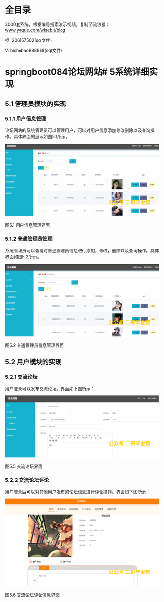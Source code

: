 # 全目录

3000套系统，根据编号搜索演示视频，复制至流浪器：www.yuque.com/wisebit/blog


<p>抠: 206157502(sql文件)</p>
<p>V: bishebao888888(sql文件)</p>


# springboot084论坛网站# 5系统详细实现
## 5.1 管理员模块的实现
### 5.1.1 用户信息管理
论坛网站的系统管理员可以管理用户，可以对用户信息添加修改删除以及查询操作。具体界面的展示如图5.1所示。

![](/md/blog.010.png)

图5.1 用户信息管理界面
### 5.1.2 普通管理员管理
系统管理员可以查看对普通管理员信息进行添加，修改，删除以及查询操作。具体界面如图5.2所示。

![](/md/blog.011.png)

图5.2 普通管理员信息管理界面

## 5.2 用户模块的实现
### 5.2.1 交流论坛
用户登录可以发布交流论坛。界面如下图所示：

![](/md/blog.012.png)

图5.5 交流论坛界面
### 5.2.2 交流论坛评论
用户登录后可以对其他用户发布的论坛信息进行评论操作。界面如下图所示：

![](/md/blog.013.png)

图5.6 交流论坛评论信息界面













